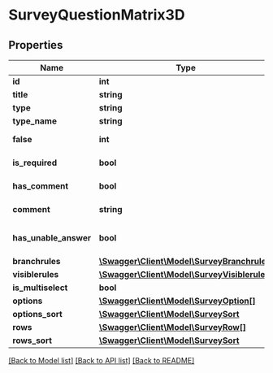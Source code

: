 # SurveyQuestionMatrix3D

## Properties
Name | Type | Description | Notes
------------ | ------------- | ------------- | -------------
**id** | **int** | ID вопроса | 
**title** | **string** | Название вопроса | 
**type** | **string** | Тип вопроса | 
**type_name** | **string** | Название типа | 
**false** | **int** | Порядковый номер | [optional] 
**is_required** | **bool** | Вопрос обязательный | 
**has_comment** | **bool** | Отображать комментарий | 
**comment** | **string** | Текст комментария | 
**has_unable_answer** | **bool** | Вариант \&quot;затрудняюсь ответить\&quot; | 
**branchrules** | [**\Swagger\Client\Model\SurveyBranchrule[]**](SurveyBranchrule.md) |  | 
**visiblerules** | [**\Swagger\Client\Model\SurveyVisiblerule[]**](SurveyVisiblerule.md) |  | 
**is_multiselect** | **bool** | d | 
**options** | [**\Swagger\Client\Model\SurveyOption[]**](SurveyOption.md) |  | 
**options_sort** | [**\Swagger\Client\Model\SurveySort**](SurveySort.md) |  | 
**rows** | [**\Swagger\Client\Model\SurveyRow[]**](SurveyRow.md) |  | 
**rows_sort** | [**\Swagger\Client\Model\SurveySort**](SurveySort.md) |  | 

[[Back to Model list]](../README.md#documentation-for-models) [[Back to API list]](../README.md#documentation-for-api-endpoints) [[Back to README]](../README.md)


